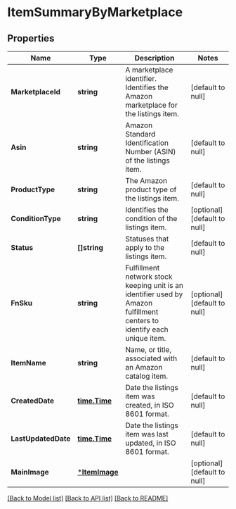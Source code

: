 # ItemSummaryByMarketplace

## Properties
Name | Type | Description | Notes
------------ | ------------- | ------------- | -------------
**MarketplaceId** | **string** | A marketplace identifier. Identifies the Amazon marketplace for the listings item. | [default to null]
**Asin** | **string** | Amazon Standard Identification Number (ASIN) of the listings item. | [default to null]
**ProductType** | **string** | The Amazon product type of the listings item. | [default to null]
**ConditionType** | **string** | Identifies the condition of the listings item. | [optional] [default to null]
**Status** | **[]string** | Statuses that apply to the listings item. | [default to null]
**FnSku** | **string** | Fulfillment network stock keeping unit is an identifier used by Amazon fulfillment centers to identify each unique item. | [optional] [default to null]
**ItemName** | **string** | Name, or title, associated with an Amazon catalog item. | [default to null]
**CreatedDate** | [**time.Time**](time.Time.md) | Date the listings item was created, in ISO 8601 format. | [default to null]
**LastUpdatedDate** | [**time.Time**](time.Time.md) | Date the listings item was last updated, in ISO 8601 format. | [default to null]
**MainImage** | [***ItemImage**](ItemImage.md) |  | [optional] [default to null]

[[Back to Model list]](../README.md#documentation-for-models) [[Back to API list]](../README.md#documentation-for-api-endpoints) [[Back to README]](../README.md)

